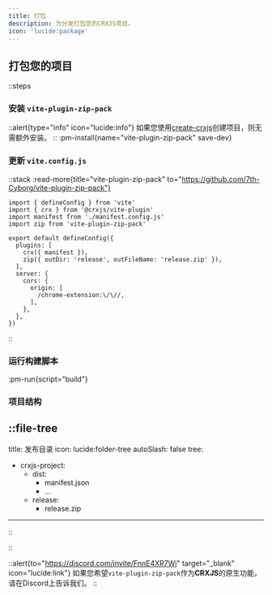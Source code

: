 ```yaml
---
title: 打包
description: 为分发打包您的CRXJS项目。
icon: 'lucide:package'
---
```


## 打包您的项目
::steps
### 安装 `vite-plugin-zip-pack`

::alert{type="info" icon="lucide:info"}
  如果您使用[create-crxjs](/guide/installation/create-crxjs)创建项目，则无需额外安装。
::
:pm-install{name="vite-plugin-zip-pack" save-dev}


### 更新 `vite.config.js`

::stack
:read-more{title="vite-plugin-zip-pack" to="https://github.com/7th-Cyborg/vite-plugin-zip-pack"}
```js{4, 9} [vite.config.js]
import { defineConfig } from 'vite'
import { crx } from '@crxjs/vite-plugin'
import manifest from './manifest.config.js'
import zip from 'vite-plugin-zip-pack'

export default defineConfig({
  plugins: [
    crx({ manifest }),
    zip({ outDir: 'release', outFileName: 'release.zip' }),
  ],
  server: {
    cors: {
      origin: [
        /chrome-extension:\/\//,
      ],
    },
  },
})
```
::
### 运行构建脚本
:pm-run{script="build"}

### 项目结构

::file-tree
---
title: 发布目录
icon: lucide:folder-tree
autoSlash: false
tree:
  - crxjs-project:
    - dist:
      - manifest.json
      - ...
    - release:
      - release.zip
---
::

::

::alert{to="https://discord.com/invite/FnnE4XR7Wj" target="_blank" icon="lucide:link"}
  如果您希望`vite-plugin-zip-pack`作为**CRXJS**的原生功能，请在Discord上告诉我们。
::


